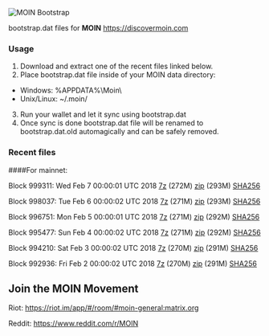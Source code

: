 ![MOIN Bootstrap](https://i.imgur.com/KjM1jMp.jpg)

bootstrap.dat files for **MOIN** https://discovermoin.com

### Usage

1. Download and extract one of the recent files linked below.
2. Place bootstrap.dat file inside of your MOIN data directory:
 - Windows: %APPDATA%\Moin\
 - Unix/Linux: ~/.moin/
3. Run your wallet and let it sync using bootstrap.dat
4. Once sync is done bootstrap.dat file will be renamed to bootstrap.dat.old automagically and can be safely removed.


### Recent files

####For mainnet:

Block 999311: Wed Feb  7 00:00:01 UTC 2018 [7z](https://transfer.sh/DrUV9/bootstrap.dat.20180207.7z) (272M) [zip](https://transfer.sh/LA8A3/bootstrap.dat.20180207.zip) (293M) [SHA256](https://transfer.sh/gBZ9c/sha256.txt)

Block 998037: Tue Feb  6 00:00:02 UTC 2018 [7z](https://transfer.sh/Lx0Iw/bootstrap.dat.20180206.7z) (271M) [zip](https://transfer.sh/xOLIO/bootstrap.dat.20180206.zip) (293M) [SHA256](https://transfer.sh/14hbtQ/sha256.txt)

Block 996751: Mon Feb  5 00:00:01 UTC 2018 [7z](https://transfer.sh/2EZty/bootstrap.dat.20180205.7z) (271M) [zip](https://transfer.sh/13VtrM/bootstrap.dat.20180205.zip) (292M) [SHA256](https://transfer.sh/133uR2/sha256.txt)

Block 995477: Sun Feb  4 00:00:02 UTC 2018 [7z](https://transfer.sh/NuJoH/bootstrap.dat.20180204.7z) (271M) [zip](https://transfer.sh/c53VH/bootstrap.dat.20180204.zip) (292M) [SHA256](https://transfer.sh/7nRe3/sha256.txt)

Block 994210: Sat Feb  3 00:00:02 UTC 2018 [7z](https://transfer.sh/bUdDp/bootstrap.dat.20180203.7z) (270M) [zip](https://transfer.sh/yBmXl/bootstrap.dat.20180203.zip) (291M) [SHA256](https://transfer.sh/nC4Bq/sha256.txt)

Block 992936: Fri Feb  2 00:00:02 UTC 2018 [7z](https://transfer.sh/lt8dO/bootstrap.dat.20180202.7z) (270M) [zip](https://transfer.sh/M5LkX/bootstrap.dat.20180202.zip) (291M) [SHA256](https://transfer.sh/fex23/sha256.txt)

## Join the MOIN Movement

Riot: https://riot.im/app/#/room/#moin-general:matrix.org

Reddit: https://www.reddit.com/r/MOIN
